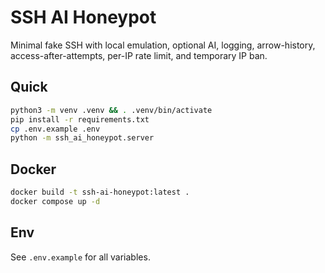 # SSH AI Honeypot

Minimal fake SSH with local emulation, optional AI, logging, arrow-history, access-after-attempts, per-IP rate limit, and temporary IP ban.

## Quick
```bash
python3 -m venv .venv && . .venv/bin/activate
pip install -r requirements.txt
cp .env.example .env
python -m ssh_ai_honeypot.server
```

## Docker
```bash
docker build -t ssh-ai-honeypot:latest .
docker compose up -d
```

## Env
See `.env.example` for all variables.
